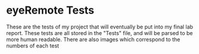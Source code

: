 # eyeRemote Tests
These are the tests of my project that will eventually be put into my final lab report. These tests are all stored in the "Tests" file, and will be parsed to be more human readable.
There are also images which correspond to the numbers of each test
